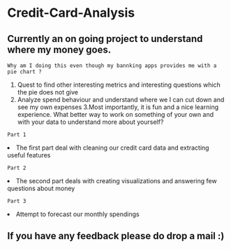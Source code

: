 # Credit-Card-Analysis

## Currently an on going project to understand where my money goes. 

``` Why am I doing this even though my bannking apps provides me with a pie chart ? ```

1. Quest to find other interesting metrics and interesting questions which the pie does not give
2. Analyze spend behaviour and understand where we I can cut down and see my own expenses
3.Most importantly, it is fun and a nice learning experience. What better way to work on something of your own and with your data to understand more about yourself?

``` Part 1 ```


<li> The first part deal with cleaning our credit card data and extracting useful features</li>


``` Part 2 ```

<li> The second part deals with creating visualizations and answering few questions about money</li>

``` Part 3 ```

<li> Attempt to forecast our monthly spendings </li>



## If you have any feedback please do drop a mail :)
